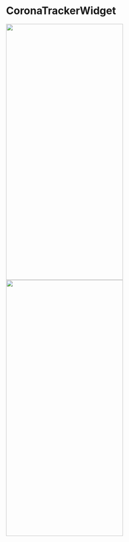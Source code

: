 # CoronaTrackerWidget

<img src="https://drive.google.com/uc?export=view&id=1j99jzWpk7mGxxCeGFL2aiwvBZ74i4pEb" width="320" height="700">

<img src="https://drive.google.com/uc?export=view&id=1V2ZcPo-GCowjsJFudCxP1roA0jQsGfHk" width="320" height="700">
